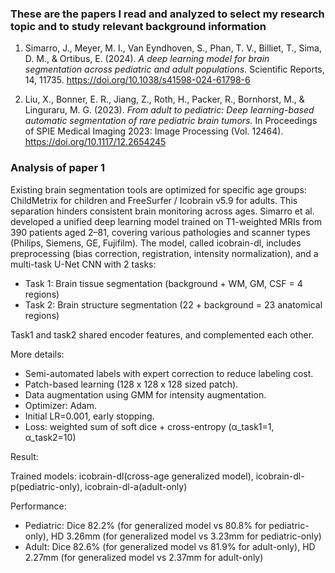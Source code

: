 ### These are the papers I read and analyzed to select my research topic and to study relevant background information

1.  Simarro, J., Meyer, M. I., Van Eyndhoven, S., Phan, T. V., Billiet, T., Sima, D. M., &
    Ortibus, E. (2024).
    _A deep learning model for brain segmentation across pediatric and adult
    populations._
    Scientific Reports, 14, 11735. https://doi.org/10.1038/s41598-024-61798-6

2.  Liu, X., Bonner, E. R., Jiang, Z., Roth, H., Packer, R., Bornhorst, M., & Linguraru, M. G.
    (2023).
    _From adult to pediatric: Deep learning-based automatic segmentation of rare
    pediatric brain tumors._
    In Proceedings of SPIE Medical Imaging 2023: Image Processing (Vol. 12464).
    https://doi.org/10.1117/12.2654245

### Analysis of paper 1

Existing brain segmentation tools are optimized for specific age groups: ChildMetrix for children and FreeSurfer / Icobrain v5.9 for adults. This separation hinders consistent brain monitoring across ages. Simarro et al. developed a unified deep learning model trained on T1-weighted MRIs from 390 patients aged 2–81, covering various pathologies and scanner types (Philips, Siemens, GE, Fujifilm). The model, called icobrain-dl, includes preprocessing (bias correction, registration, intensity normalization), and a multi-task U-Net CNN with 2 tasks:

- Task 1: Brain tissue segmentation (background + WM, GM, CSF = 4 regions)
- Task 2: Brain structure segmentation (22 + background = 23 anatomical regions)

Task1 and task2 shared encoder features, and complemented each other.

More details:

- Semi-automated labels with expert correction to reduce labeling cost.
- Patch-based learning (128 x 128 x 128 sized patch).
- Data augmentation using GMM for intensity augmentation.
- Optimizer: Adam.
- Initial LR=0.001, early stopping.
- Loss: weighted sum of soft dice + cross-entropy (α_task1=1, α_task2=10)

Result:

Trained models: icobrain-dl(cross-age generalized model), icobrain-dl-p(pediatric-only), icobrain-dl-a(adult-only)

Performance:

- Pediatric: Dice 82.2% (for generalized model vs 80.8% for pediatric-only),
  HD 3.26mm (for generalized model vs 3.23mm for pediatric-only)
- Adult: Dice 82.6% (for generalized model vs 81.9% for adult-only),
  HD 2.27mm (for generalized model vs 2.37mm for adult-only)
